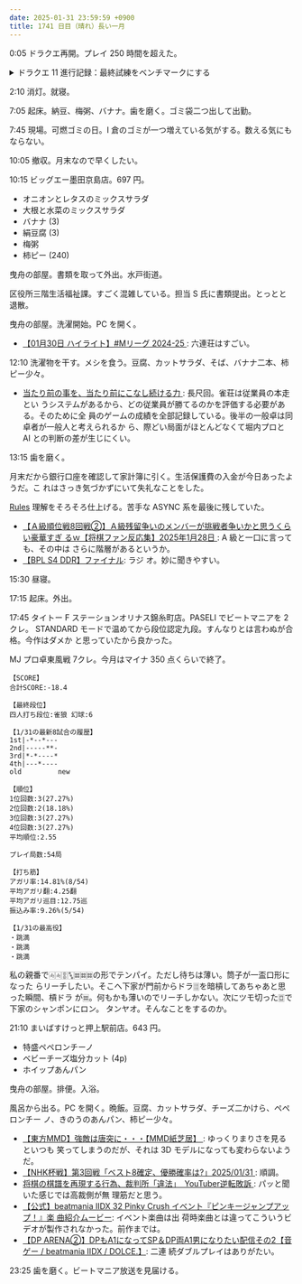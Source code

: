 ```yaml
---
date: 2025-01-31 23:59:59 +0900
title: 1741 日目（晴れ）長い一月
---
```


0:05 ドラクエ再開。プレイ 250 時間を超えた。

<details><summary>ドラクエ 11 進行記録：最終試練をベンチマークにする</summary>
<p>種稼ぎの基本に立ち返り、ちからのたねを稼ぎ直す。
名もなき島に出張。ブラウニーやトロルボンバーを狩る。
カミュと主人公のちからを 500 超えにしておく。</p>

<p>試練の里前でまりょくのたね稼ぎ。夜でないことが必要。
ベロニカの MP をいちおう 999 まで上げておく。</p>

<p>このへんで連武討魔行最終試練で腕試し。
第弐試合でのカミュのぶんしんは不要になった。
第三試合にグレイグを持ってくると安定するかもしれない。もろばぎりが有用。</p>

<p>まもりのたねを勇者の試練ダンジョンで稼いでみる。夜が必要。
三階のマッスルガードをがんばって倒す。気分転換にたまにスロットマシンの敵を倒す。</p>

<p>まほうのせいすいとけんじゃのせいすいをドロルメイジが落とすようなので、辺鄙な場所に移動して試す。
これならいつもの地下迷宮のどろにんぎょうでいいか。</p>
</details>

2:10 消灯。就寝。

7:05 起床。納豆、梅粥、バナナ。歯を磨く。ゴミ袋二つ出して出勤。

7:45 現場。可燃ゴミの日。I 倉のゴミが一つ増えている気がする。数える気にもならない。

10:05 撤収。月末なので早くしたい。

10:15 ビッグエー墨田京島店。697 円。

* オニオンとレタスのミックスサラダ
* 大根と水菜のミックスサラダ
* バナナ (3)
* 絹豆腐 (3)
* 梅粥
* 柿ピー (240)

曳舟の部屋。書類を取って外出。水戸街道。

区役所三階生活福祉課。すごく混雑している。担当 S 氏に書類提出。とっとと退散。

曳舟の部屋。洗濯開始。PC を開く。

* [【01月30日 ハイライト】#Mリーグ 2024-25
  ](https://www.youtube.com/watch?v=lrQxX0-il5I): 六連荘はすごい。

12:10 洗濯物を干す。メシを食う。豆腐、カットサラダ、そば、バナナ二本、柿ピー少々。

* [当たり前の事を、当たり前にこなし続ける力
  ](https://www.youtube.com/watch?v=1_qZulqwPBQ): 長尺回。雀荘は従業員の本走とい
  うシステムがあるから、どの従業員が勝てるのかを評価する必要がある。そのために全
  員のゲームの成績を全部記録している。後半の一般卓は同卓者が一般人と考えられるか
  ら、際どい局面がほとんどなくて堀内プロと AI との判断の差が生じにくい。

13:15 歯を磨く。

月末だから銀行口座を確認して家計簿に引く。生活保護費の入金が今日あったようだ。こ
れはさっき気づかずにいて失礼なことをした。

[Rules] 理解をそろそろ仕上げる。苦手な ASYNC 系を最後に残していた。

* [【Ａ級順位戦8回戦②】Ａ級残留争いのメンバーが挑戦者争いかと思うくらい豪華すぎ
  るｗ【将棋ファン反応集】2025年1月28日
  ](https://www.youtube.com/watch?v=hhC7ll0RYfQ): A 級と一口に言っても、その中は
  さらに階層があるというか。
* [【BPL S4 DDR】ファイナル](https://www.youtube.com/watch?v=KYF77FHcp0s): ラジ
  オ。妙に聞きやすい。

15:30 昼寝。

17:15 起床。外出。

17:45 タイトー F ステーションオリナス錦糸町店。PASELI でビートマニアを 2 クレ。
STANDARD モードで温めてから段位認定九段。すんなりとは言わぬが合格。今作はダメか
と思っていたから良かった。

MJ プロ卓東風戦 7クレ。今月はマイナ 350 点くらいで終了。

```text
【SCORE】
合計SCORE:-18.4

【最終段位】
四人打ち段位:雀狼 幻球:6

【1/31の最新8試合の履歴】
1st|-*--*---
2nd|-----**-
3rd|*-*----*
4th|---*----
old         new

【順位】
1位回数:3(27.27%)
2位回数:2(18.18%)
3位回数:3(27.27%)
4位回数:3(27.27%)
平均順位:2.55

プレイ局数:54局

【打ち筋】
アガリ率:14.81%(8/54)
平均アガリ翻:4.25翻
平均アガリ巡目:12.75巡
振込み率:9.26%(5/54)

【1/31の最高役】
・跳満
・跳満
・跳満
```

私の親番で🀁🀁🀚🀛🀜🀜🀜の形でテンパイ。ただし待ちは薄い。筒子が一盃口形になった
らリーチしたい。そこへ下家が門前からドラ🀕を暗槓してあちゃあと思った瞬間、槓ドラ
が🀜。何もかも薄いのでリーチしかない。次にツモ切った🀗で下家のシャンポンにロン。
タンヤオ。そんなことをするのか。

21:10 まいばすけっと押上駅前店。643 円。

* 特盛ペペロンチーノ
* ベビーチーズ塩分カット (4p)
* ホイップあんパン

曳舟の部屋。排便。入浴。

風呂から出る。PC を開く。晩飯。豆腐、カットサラダ、チーズ二かけら、ペペロンチー
ノ、きのうのあんパン、柿ピー少々。

* [【東方MMD】強敵は唐突に・・・【MMD紙芝居】
  ](https://www.youtube.com/watch?v=Q56G6vNN410): ゆっくりまりさを見るといつも
  笑ってしまうのだが、それは 3D モデルになっても変わらないようだ。
* [【NHK杯戦】第3回戦「ベスト8確定、優勝確率は?」2025/01/31
  ](https://www.youtube.com/watch?v=j9hB4SG4oaI): 順調。
* [将棋の棋譜を再現する行為、裁判所「違法」　YouTuber逆転敗訴
  ](https://www.youtube.com/watch?v=bD75ECEfYZ4): パッと聞いた感じでは高裁側が無
  理筋だと思う。
* [【公式】beatmania IIDX 32 Pinky Crush イベント『ピンキージャンプアップ！』楽
  曲紹介ムービー](https://www.youtube.com/watch?v=5DAvVozVQeE): イベント楽曲は出
  荷時楽曲とは違ってこういうビデオが製作されなかった。前作までは。
* [【DP ARENA②】DPもA1になってSP＆DP両A1男になりたい配信その2【音ゲー /
  beatmania IIDX / DOLCE.】](https://www.youtube.com/watch?v=XL8GAMf7cbs): 二連
  続ダブルプレイはありがたい。

23:25 歯を磨く。ビートマニア放送を見届ける。

[Rules]: <https://docs.astral.sh/ruff/rules/>
